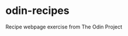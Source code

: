 # odin-recipes
Recipe webpage exercise from The Odin Project

<!--
To create a recipe webpage to practice using the following tags and attributes:

<h1 to h6>
<p>
<em>
<strong>
<a href="" alt="">
<img src="" alt=""

using absolute and relative links
-->
